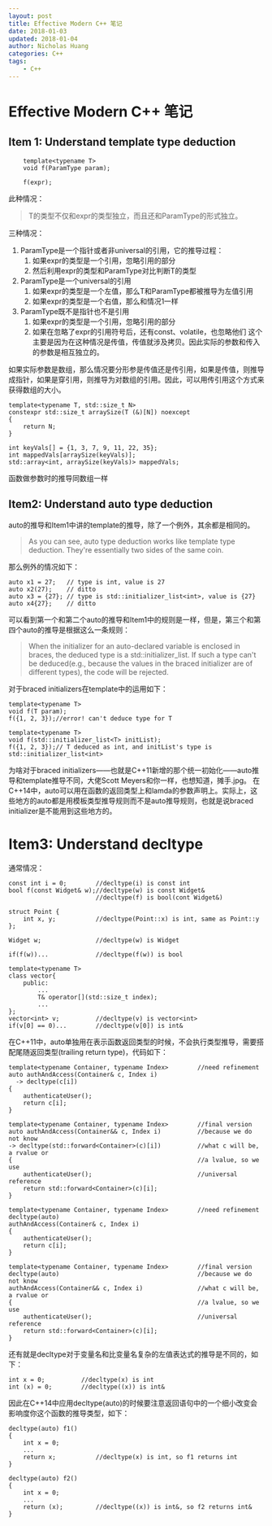 ```yaml
---
layout: post
title: Effective Modern C++ 笔记
date: 2018-01-03
updated: 2018-01-04
author: Nicholas Huang
categories: C++
tags:
    - C++
--- 
```

# Effective Modern C++ 笔记
## Item 1: Understand template type deduction

```
    template<typename T>
    void f(ParamType param);
    
    f(expr);
```
此种情况：
>T的类型不仅和expr的类型独立，而且还和ParamType的形式独立。

三种情况：

1. ParamType是一个指针或者非universal的引用，它的推导过程：
	1. 如果expr的类型是一个引用，忽略引用的部分
	2. 然后利用expr的类型和ParamType对比判断T的类型
2. ParamType是一个universal的引用
    1. 如果expr的类型是一个左值，那么T和ParamType都被推导为左值引用
    2. 如果expr的类型是一个右值，那么和情况1一样
3. ParamType既不是指针也不是引用
    1. 如果expr的类型是一个引用，忽略引用的部分
    2. 如果在忽略了expr的引用符号后，还有const、volatile，也忽略他们
    这个主要是因为在这种情况是传值，传值就涉及拷贝。因此实际的参数和传入的参数是相互独立的。

如果实际参数是数组，那么情况要分形参是传值还是传引用，如果是传值，则推导成指针，如果是穿引用，则推导为对数组的引用。因此，可以用传引用这个方式来获得数组的大小。

```
template<typename T, std::size_t N>
constexpr std::size_t arraySize(T (&)[N]) noexcept
{
    return N;
}

int keyVals[] = {1, 3, 7, 9, 11, 22, 35};
int mappedVals[arraySize(keyVals)];
std::array<int, arraySize(keyVals)> mappedVals;
```

函数做参数时的推导同数组一样

## Item2: Understand auto type deduction
auto的推导和Item1中讲的template的推导，除了一个例外，其余都是相同的。
>As you can see, auto type deduction works like template type deduction. They're essentially two sides of the same coin.

那么例外的情况如下：

```
auto x1 = 27;   // type is int, value is 27
auto x2(27);    // ditto
auto x3 = {27}; // type is std::initializer_list<int>, value is {27}
auto x4{27};    // ditto
```
可以看到第一个和第二个auto的推导和Item1中的规则是一样，但是，第三个和第四个auto的推导是根据这么一条规则：
>When the initializer for an auto-declared variable is enclosed in braces, the deduced type is a std::initializer_list. If such a type can't be deduced(e.g., because the values in the braced initializer are of different types), the code will be rejected.

对于braced initializers在template中的运用如下：

```
template<typename T>
void f(T param);
f({1, 2, 3});//error! can't deduce type for T

template<typename T>
void f(std::initializer_list<T> initList);
f({1, 2, 3});// T deduced as int, and initList's type is std::initializer_list<int>
```

为啥对于braced initializers——也就是C++11新增的那个统一初始化——auto推导和template推导不同，大佬Scott Meyers和你一样，也想知道，摊手.jpg。
在C++14中，auto可以用在函数的返回类型上和lamda的参数声明上。实际上，这些地方的auto都是用模板类型推导规则而不是auto推导规则，也就是说braced initializer是不能用到这些地方的。

# Item3: Understand decltype
通常情况：

```
const int i = 0;        //decltype(i) is const int
bool f(const Widget& w);//decltype(w) is const Widget&
                        //decltype(f) is bool(cont Widget&)

struct Point {
    int x, y;           //decltype(Point::x) is int, same as Point::y
};

Widget w;               //decltype(w) is Widget

if(f(w))...             //decltype(f(w)) is bool

template<typename T>
class vector{
    public:
        ...
        T& operator[](std::size_t index);
        ...
};
vector<int> v;          //decltype(v) is vector<int>
if(v[0] == 0)...        //decltype(v[0]) is int&
```
在C++11中，auto单独用在表示函数返回类型的时候，不会执行类型推导，需要搭配尾随返回类型(trailing return type)，代码如下：

```
template<typename Container, typename Index>        //need refinement
auto authAndAccess(Container& c, Index i)
  -> decltype(c[i])
{
    authenticateUser();
    return c[i];
}

template<typename Container, typename Index>        //final version
auto authAndAccess(Container&& c, Index i)          //because we do not know 
-> decltype(std::forward<Container>(c)[i])          //what c will be, a rvalue or 
{                                                   //a lvalue, so we use 
    authenticateUser();                             //universal reference
    return std::forward<Container>(c)[i];
}
```


```
template<typename Container, typename Index>        //need refinement
decltype(auto)
authAndAccess(Container& c, Index i)
{
    authenticateUser();
    return c[i];
}

template<typename Container, typename Index>        //final version
decltype(auto)                                      //because we do not know
authAndAccess(Container&& c, Index i)               //what c will be, a rvalue or       
{                                                   //a lvalue, so we use 
    authenticateUser();                             //universal reference
    return std::forward<Container>(c)[i];
}
```
还有就是decltype对于变量名和比变量名复杂的左值表达式的推导是不同的，如下：

```
int x = 0;          //decltype(x) is int
int (x) = 0;        //decltype((x)) is int&
```
因此在C++14中应用decltype(auto)的时候要注意返回语句中的一个细小改变会影响度你这个函数的推导类型，如下：

```
decltype(auto) f1()
{
    int x = 0;
    ...
    return x;           //decltype(x) is int, so f1 returns int
}

decltype(auto) f2()
{
    int x = 0;
    ...
    return (x);         //decltype((x)) is int&, so f2 returns int& 
}
```


